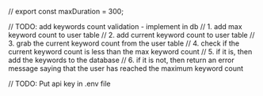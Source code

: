 
// export const maxDuration = 300;

// TODO: add keywords count validation - implement in db
// 1. add max keyword count to user table
// 2. add current keyword count to user table
// 3. grab the current keyword count from the user table
// 4. check if the current keyword count is less than the max keyword count
// 5. if it is, then add the keywords to the database
// 6. if it is not, then return an error message saying that the user has reached the maximum keyword count

// TODO: Put api key in .env file

